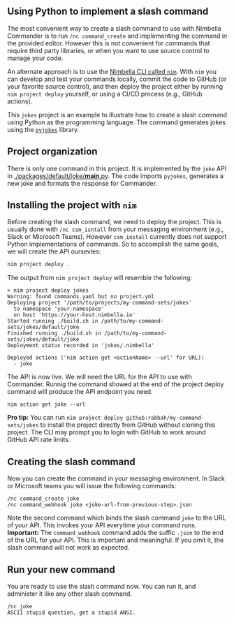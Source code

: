 ## Using Python to implement a slash command

The most convenient way to create a slash command to use with Nimbella Commander is to run `/nc command_create` and implementing the command in the provided editor. However this is not convenient for commands that require third party libraries, or when you want to use source control to manage your code.

An alternate approach is to use the [Nimbella CLI called `nim`](https://docs.nimbella.com/install). With `nim` you can develop and test your commands locally, commit the code to GitHub (or your favorite source control), and then deploy the project either by running `nim project deploy` yourself, or using a CI/CD process (e.g., GitHub actions).

This `jokes` project is an example to illustrate how to create a slash command using Python as the programming language. The command generates jokes using the [`pyjokes`](https://pypi.org/project/pyjokes/) library.

## Project organization

There is only one command in this project. It is implemented by the `joke` API in [./packages/default/joke/__main__.py](./packages/default/joke/__main__.py). The code imports `pyjokes`, generates a new joke and formats the response for Commander.

## Installing the project with `nim`

Before creating the slash command, we need to deploy the project. This is usually done with `/nc csm_isntall` from your messaging environment (e.g., Slack or Microsoft Teams). However `csm_install` currently does not support Python implementations of commands. So to accomplish the same goals, we will create the API oursevles:

```bash
nim project deploy .
```

The output from `nim project deploy` will resemble the following:
```
> nim project deploy jokes
Warning: found commands.yaml but no project.yml
Deploying project '/path/to/projects/my-command-sets/jokes'
  to namespace 'your-namespace'
  on host 'https://your-host.nimbella.io'
Started running ./build.sh in /path/to/my-command-sets/jokes/default/joke
Finished running ./build.sh in /path/to/my-command-sets/jokes/default/joke
Deployment status recorded in 'jokes/.nimbella'

Deployed actions ('nim action get <actionName> --url' for URL):
  - joke
```

The API is now live. We will need the URL for the API to use with Commander. Runnig the command showed at the end of the project deploy command will produce the API endpoint you need.

```
nim action get joke --url
```

**Pro tip:** You can run `nim project deploy github:rabbah/my-command-sets/jokes` to install the project directly from GitHub without cloning this project. The CLI may prompt you to login with GitHub to work around GitHub API rate limits. 

## Creating the slash command

Now you can create the command in your messaging environment. In Slack or Microsoft teams you will issue the following commands:
```
/nc command_create joke
/nc command_webhook joke <joke-url-from-previous-step>.json
```

Note the second command which binds the slash command `joke` to the URL of your API. This invokes your API everytime your command runs. 
**Important:** The `command_webhook` command adds the suffic `.json` to the end of the URL for your API. This is important and meaningful. If you omit it, the slash command will not work as expected.

## Run your new command

You are ready to use the slash command now. You can run it, and administer it like any other slash command.
```
/nc joke
ASCII stupid question, get a stupid ANSI.
```
